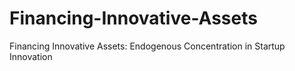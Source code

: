 # Financing-Innovative-Assets
Financing Innovative Assets: Endogenous Concentration in Startup Innovation
